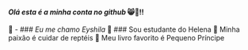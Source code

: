 #### ***_Olá esta é a minha conta no github_*** 😸💜!! 
📌 - ### *Eu me chamo Eyshila* 
🏫 ### Sou estudante do Helena
🐍 Minha paixão é cuidar de reptéis 
📖 Meu livro favorito é Pequeno Príncipe

